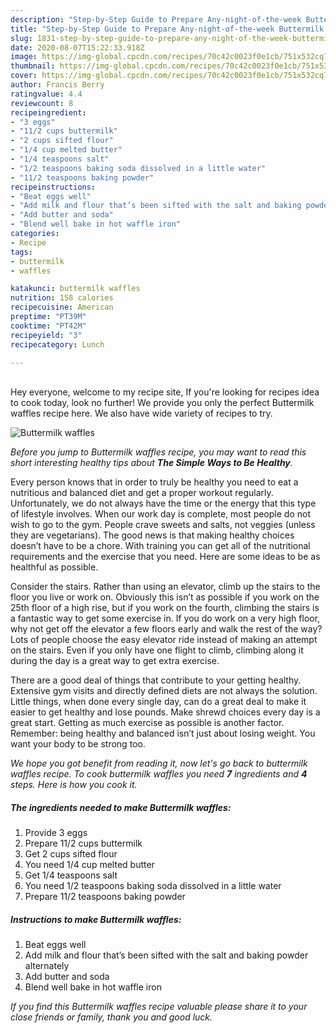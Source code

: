 ```yaml
---
description: "Step-by-Step Guide to Prepare Any-night-of-the-week Buttermilk waffles"
title: "Step-by-Step Guide to Prepare Any-night-of-the-week Buttermilk waffles"
slug: 1831-step-by-step-guide-to-prepare-any-night-of-the-week-buttermilk-waffles
date: 2020-08-07T15:22:33.918Z
image: https://img-global.cpcdn.com/recipes/70c42c0023f0e1cb/751x532cq70/buttermilk-waffles-recipe-main-photo.jpg
thumbnail: https://img-global.cpcdn.com/recipes/70c42c0023f0e1cb/751x532cq70/buttermilk-waffles-recipe-main-photo.jpg
cover: https://img-global.cpcdn.com/recipes/70c42c0023f0e1cb/751x532cq70/buttermilk-waffles-recipe-main-photo.jpg
author: Francis Berry
ratingvalue: 4.4
reviewcount: 8
recipeingredient:
- "3 eggs"
- "11/2 cups buttermilk"
- "2 cups sifted flour"
- "1/4 cup melted butter"
- "1/4 teaspoons salt"
- "1/2 teaspoons baking soda dissolved in a little water"
- "11/2 teaspoons baking powder"
recipeinstructions:
- "Beat eggs well"
- "Add milk and flour that’s been sifted with the salt and baking powder alternately"
- "Add butter and soda"
- "Blend well bake in hot waffle iron"
categories:
- Recipe
tags:
- buttermilk
- waffles

katakunci: buttermilk waffles 
nutrition: 158 calories
recipecuisine: American
preptime: "PT39M"
cooktime: "PT42M"
recipeyield: "3"
recipecategory: Lunch

---
```

<br>
Hey everyone, welcome to my recipe site, If you're looking for recipes idea to cook today, look no further! We provide you only the perfect Buttermilk waffles recipe here. We also have wide variety of recipes to try.
<br>


![Buttermilk waffles](https://img-global.cpcdn.com/recipes/70c42c0023f0e1cb/751x532cq70/buttermilk-waffles-recipe-main-photo.jpg)

<i>Before you jump to Buttermilk waffles recipe, you may want to read this short interesting healthy tips about <strong>The Simple Ways to Be Healthy</strong>.</i>

Every person knows that in order to truly be healthy you need to eat a nutritious and balanced diet and get a proper workout regularly. Unfortunately, we do not always have the time or the energy that this type of lifestyle involves. When our work day is complete, most people do not wish to go to the gym. People crave sweets and salts, not veggies (unless they are vegetarians). The good news is that making healthy choices doesn’t have to be a chore. With training you can get all of the nutritional requirements and the exercise that you need. Here are some ideas to be as healthful as possible.

Consider the stairs. Rather than using an elevator, climb up the stairs to the floor you live or work on. Obviously this isn’t as possible if you work on the 25th floor of a high rise, but if you work on the fourth, climbing the stairs is a fantastic way to get some exercise in. If you do work on a very high floor, why not get off the elevator a few floors early and walk the rest of the way? Lots of people choose the easy elevator ride instead of making an attempt on the stairs. Even if you only have one flight to climb, climbing along it during the day is a great way to get extra exercise. 

There are a good deal of things that contribute to your getting healthy. Extensive gym visits and directly defined diets are not always the solution. Little things, when done every single day, can do a great deal to make it easier to get healthy and lose pounds. Make shrewd choices every day is a great start. Getting as much exercise as possible is another factor. Remember: being healthy and balanced isn’t just about losing weight. You want your body to be strong too. 


<i>We hope you got benefit from reading it, now let's go back to buttermilk waffles recipe. To cook buttermilk waffles you need <strong>7</strong> ingredients and <strong>4</strong> steps. Here is how you cook it.
</i>

##### The ingredients needed to make Buttermilk waffles:

1. Provide 3 eggs
1. Prepare 11/2 cups buttermilk
1. Get 2 cups sifted flour
1. You need 1/4 cup melted butter
1. Get 1/4 teaspoons salt
1. You need 1/2 teaspoons baking soda dissolved in a little water
1. Prepare 11/2 teaspoons baking powder


##### Instructions to make Buttermilk waffles:

1. Beat eggs well
1. Add milk and flour that’s been sifted with the salt and baking powder alternately
1. Add butter and soda
1. Blend well bake in hot waffle iron


<i>If you find this Buttermilk waffles recipe valuable please share it to your close friends or family, thank you and good luck.</i>
